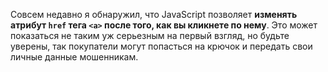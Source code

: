 Совсем недавно я обнаружил, что JavaScript позволяет **изменять атрибут `href`
тега `<a>` после того, как вы кликнете по нему**. Это может показаться не
таким уж серьезным на первый взгляд, но будьте уверены, так покупатели могут
попасться на крючок и передать свои личные данные мошенникам.